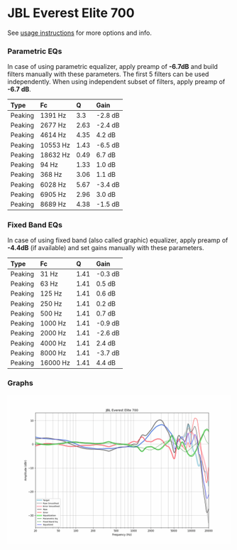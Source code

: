 # JBL Everest Elite 700
See [usage instructions](https://github.com/jaakkopasanen/AutoEq#usage) for more options and info.

### Parametric EQs
In case of using parametric equalizer, apply preamp of **-6.7dB** and build filters manually
with these parameters. The first 5 filters can be used independently.
When using independent subset of filters, apply preamp of **-6.7 dB**.

| Type    | Fc       |    Q | Gain    |
|:--------|:---------|:-----|:--------|
| Peaking | 1391 Hz  | 3.3  | -2.8 dB |
| Peaking | 2677 Hz  | 2.63 | -2.4 dB |
| Peaking | 4614 Hz  | 4.35 | 4.2 dB  |
| Peaking | 10553 Hz | 1.43 | -6.5 dB |
| Peaking | 18632 Hz | 0.49 | 6.7 dB  |
| Peaking | 94 Hz    | 1.33 | 1.0 dB  |
| Peaking | 368 Hz   | 3.06 | 1.1 dB  |
| Peaking | 6028 Hz  | 5.67 | -3.4 dB |
| Peaking | 6905 Hz  | 2.96 | 3.0 dB  |
| Peaking | 8689 Hz  | 4.38 | -1.5 dB |

### Fixed Band EQs
In case of using fixed band (also called graphic) equalizer, apply preamp of **-4.4dB**
(if available) and set gains manually with these parameters.

| Type    | Fc       |    Q | Gain    |
|:--------|:---------|:-----|:--------|
| Peaking | 31 Hz    | 1.41 | -0.3 dB |
| Peaking | 63 Hz    | 1.41 | 0.5 dB  |
| Peaking | 125 Hz   | 1.41 | 0.6 dB  |
| Peaking | 250 Hz   | 1.41 | 0.2 dB  |
| Peaking | 500 Hz   | 1.41 | 0.7 dB  |
| Peaking | 1000 Hz  | 1.41 | -0.9 dB |
| Peaking | 2000 Hz  | 1.41 | -2.6 dB |
| Peaking | 4000 Hz  | 1.41 | 2.4 dB  |
| Peaking | 8000 Hz  | 1.41 | -3.7 dB |
| Peaking | 16000 Hz | 1.41 | 4.4 dB  |

### Graphs
![](./JBL%20Everest%20Elite%20700.png)